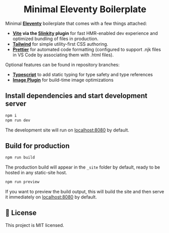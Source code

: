 <h1 align="center">Minimal Eleventy Boilerplate</h1>

Minimal **[Eleventy](https://www.11ty.dev/)** boilerplate that comes with a few things attached:

-   **[Vite](https://vitejs.dev/) via the [Slinkity](https://slinkity.dev) plugin** for fast HMR-enabled dev experience and optimized bundling of files in production.
-   **[Tailwind](https://tailwindcss.com/)** for simple utility-first CSS authoring.
-   **[Prettier](https://prettier.io/)** for automated code formatting (configured to support .njk files in VS Code by associating them with .html files).

Optional features can be found in repository branches:

-   **[Typescript](https://www.typescriptlang.org/)** to add static typing for type safety and type references
-   **[Image Plugin](https://www.11ty.dev/docs/plugins/image/)** for build-time image optimizations

## Install dependencies and start development server

```bash
npm i
npm run dev
```

The development site will run on [localhost:8080](http://localhost:8080/) by default.

## Build for production

```bash
npm run build
```

The production build will appear in the `_site` folder by default, ready to be hosted in any static-site host.

```bash
npm run preview
```

If you want to preview the build output, this will build the site and then serve it immediately on [localhost:8080](http://localhost:8080/) by default.

## 📝 License

This project is MIT licensed.
